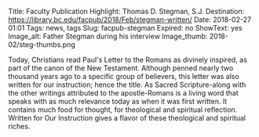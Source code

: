 Title: Faculty Publication Highlight: Thomas D. Stegman, S.J. 
Destination: https://library.bc.edu/facpub/2018/Feb/stegman-written/
Date: 2018-02-27 01:01 
Tags: news, tags 
Slug: facpub-stegman 
Expired: no
ShowText: yes
Image_alt: Father Stegman during his interview
Image_thumb: 2018-02/steg-thumbs.png

Today, Christians read Paul's Letter to the Romans as divinely inspired, as part of the canon of the New Testament. Although penned nearly two thousand years ago to a specific group of believers, this letter was also written for our instruction; hence the title. As Sacred Scripture-along with the other writings attributed to the apostle-Romans is a living word that speaks with as much relevance today as when it was first written. It contains much food for thought, for theological and spiritual reflection. Written for Our Instruction gives a flavor of these theological and spiritual riches. 